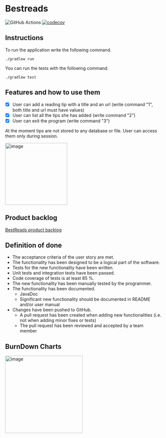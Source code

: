 <h1>Bestreads</h1>
  
![GitHub Actions](https://github.com/Branuz/bestreads/workflows/Java%20CI%20with%20Gradle/badge.svg) [![codecov](https://codecov.io/gh/Branuz/bestreads/branch/main/graph/badge.svg?token=VIKMUPE2NR)](https://codecov.io/gh/Branuz/bestreads)

<h2>Instructions</h2>

To run the application write the following command.

```
./gradlew run
```

You can run the tests with the following command.
  
```
./gradlew test
```

<h2>Features and how to use them</h2>

  - [x] User can add a reading tip with a title and an url (write command "1", both title and url must have values)
  - [x] User can list all the tips she has added (write command "2")
  - [x] User can exit the program (write command "3")

At the moment tips are not stored to any database or file. User can access them only during session.


<img width="200" alt="image" src="https://user-images.githubusercontent.com/1563603/155896366-85f7214d-f02b-4f38-9d35-2baa078d012f.png">


<h2>Product backlog</h2>

[BestReads product backlog](https://github.com/Branuz/bestreads/projects/1)

<h2>Definition of done</h2>

* The acceptance criteria of the user story are met.
* The functionality has been designed to be a logical part of the software.
* Tests for the new functionality have been written.
* Unit tests and integration tests have been passed.
* Code coverage of tests is at least 85 %.
* The new functionality has been manually tested by the programmer.
* The functionality has been documented.
  * JavaDoc
  * Significant new functionality should be documented in README and/or user manual
* Changes have been pushed to GitHub.
  * A pull request has been created when adding new functionalities (i.e. not when adding minor fixes or tests)
  * The pull request has been reviewed and accepted by a team member
  
  
<h2>BurnDown Charts</h2>

<img width="250" alt="image" src="https://user-images.githubusercontent.com/1563603/155896021-a71a30d6-08c6-4aa7-8f82-113bcfff9733.png">

